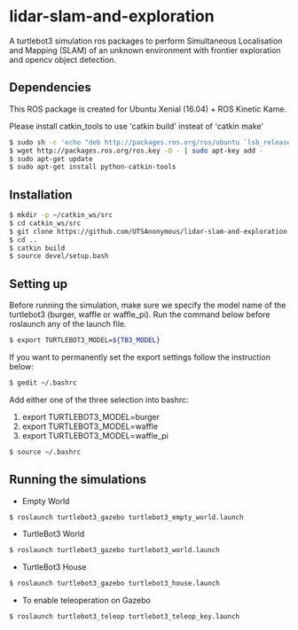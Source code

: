 # lidar-slam-and-exploration

A turtlebot3 simulation ros packages to perform Simultaneous Localisation and Mapping (SLAM) of an unknown environment with frontier exploration and opencv object detection.

## Dependencies

This ROS package is created for Ubuntu Xenial (16.04) + ROS Kinetic Kame.

Please install catkin_tools to use 'catkin build' insteat of 'catkin make'

```bash
$ sudo sh -c 'echo "deb http://packages.ros.org/ros/ubuntu `lsb_release -sc` main" > /etc/apt/sources.list.d/ros-latest.list'
$ wget http://packages.ros.org/ros.key -O - | sudo apt-key add -
$ sudo apt-get update
$ sudo apt-get install python-catkin-tools
```

## Installation

```bash
$ mkdir -p ~/catkin_ws/src
$ cd catkin_ws/src
$ git clone https://github.com/UTSAnonymous/lidar-slam-and-exploration.git
$ cd ..
$ catkin build
$ source devel/setup.bash
```

## Setting up

Before running the simulation, make sure we specify the model name of the turtlebot3 (burger, waffle or waffle_pi). Run the command below before roslaunch any of the launch file.

```bash
$ export TURTLEBOT3_MODEL=${TB3_MODEL}
```

If you want to permanently set the export settings follow the instruction below:

```bash
$ gedit ~/.bashrc
```

Add either one of the three selection into bashrc:
1. export TURTLEBOT3_MODEL=burger
2. export TURTLEBOT3_MODEL=waffle
3. export TURTLEBOT3_MODEL=waffle_pi

```bash
$ source ~/.bashrc
```

## Running the simulations

- Empty World

```bash
$ roslaunch turtlebot3_gazebo turtlebot3_empty_world.launch
```

- TurtleBot3 World

```bash
$ roslaunch turtlebot3_gazebo turtlebot3_world.launch
```

- TurtleBot3 House

```bash
$ roslaunch turtlebot3_gazebo turtlebot3_house.launch
```

- To enable teleoperation on Gazebo

```bash
$ roslaunch turtlebot3_teleop turtlebot3_teleop_key.launch
```

## 




